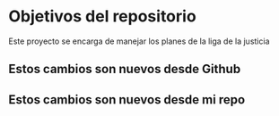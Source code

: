 # Objetivos del repositorio

Este proyecto se encarga de manejar los planes de la liga de la justicia


## Estos cambios son nuevos desde Github
## Estos cambios son nuevos desde mi repo
